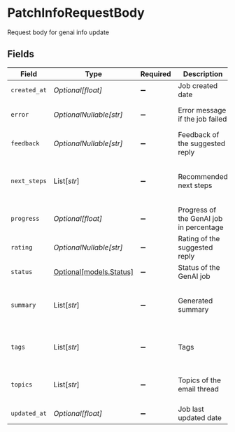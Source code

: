 # PatchInfoRequestBody

Request body for genai info update


## Fields

| Field                                          | Type                                           | Required                                       | Description                                    | Example                                        |
| ---------------------------------------------- | ---------------------------------------------- | ---------------------------------------------- | ---------------------------------------------- | ---------------------------------------------- |
| `created_at`                                   | *Optional[float]*                              | :heavy_minus_sign:                             | Job created date                               | 1612900000000                                  |
| `error`                                        | *OptionalNullable[str]*                        | :heavy_minus_sign:                             | Error message if the job failed                | Failed to generate summary                     |
| `feedback`                                     | *OptionalNullable[str]*                        | :heavy_minus_sign:                             | Feedback of the suggested reply                | Good summary                                   |
| `next_steps`                                   | List[*str*]                                    | :heavy_minus_sign:                             | Recommended next steps                         | [<br/>"The agent should approve the refund"<br/>] |
| `progress`                                     | *Optional[float]*                              | :heavy_minus_sign:                             | Progress of the GenAI job in percentage        | 100                                            |
| `rating`                                       | *OptionalNullable[str]*                        | :heavy_minus_sign:                             | Rating of the suggested reply                  | positive                                       |
| `status`                                       | [Optional[models.Status]](../models/status.md) | :heavy_minus_sign:                             | Status of the GenAI job                        | COMPLETED                                      |
| `summary`                                      | List[*str*]                                    | :heavy_minus_sign:                             | Generated summary                              | [<br/>"Customer is interested in solar panels"<br/>] |
| `tags`                                         | List[*str*]                                    | :heavy_minus_sign:                             | Tags                                           | [<br/>"solar",<br/>"quote"<br/>]               |
| `topics`                                       | List[*str*]                                    | :heavy_minus_sign:                             | Topics of the email thread                     | [<br/>"Product enquiry"<br/>]                  |
| `updated_at`                                   | *Optional[float]*                              | :heavy_minus_sign:                             | Job last updated date                          | 1612900000000                                  |